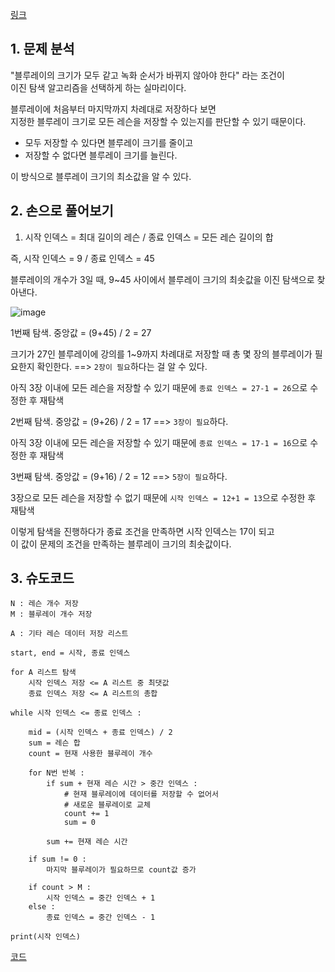 [링크](https://www.acmicpc.net/problem/2343)

## 1. 문제 분석

"블루레이의 크기가 모두 같고 녹화 순서가 바뀌지 않아야 한다" 라는 조건이  
이진 탐색 알고리즘을 선택하게 하는 실마리이다. 

블루레이에 처음부터 마지막까지 차례대로 저장하다 보면  
지정한 블루레이 크기로 모든 레슨을 저장할 수 있는지를 판단할 수 있기 때문이다. 

- 모두 저장할 수 있다면 블루레이 크기를 줄이고  
- 저장할 수 없다면 블루레이 크기를 늘린다. 

이 방식으로 블루레이 크기의 최소값을 알 수 있다. 

## 2. 손으로 풀어보기 

1. 시작 인덱스 = 최대 길이의 레슨 / 종료 인덱스 = 모든 레슨 길이의 합 

즉, 시작 인덱스 = 9 / 종료 인덱스 = 45 

블루레이의 개수가 3일 때, 9~45 사이에서 블루레이 크기의 최솟값을 이진 탐색으로 찾아낸다.

![image](../../image/day9/30번_001.png)

1번째 탐색. 중앙값 = (9+45) / 2 = 27 

크기가 27인 블루레이에 강의를 1~9까지 차례대로 저장할 때 총 몇 장의 블루레이가 필요한지 확인한다. ==> `2장이 필요`하다는 걸 알 수 있다.

아직 3장 이내에 모든 레슨을 저장할 수 있기 때문에 `종료 인덱스 = 27-1 = 26`으로 수정한 후 재탐색

2번째 탐색. 중앙값 = (9+26) / 2 = 17 ==> `3장이 필요`하다. 

아직 3장 이내에 모든 레슨을 저장할 수 있기 때문에 `종료 인덱스 = 17-1 = 16`으로 수정한 후 재탐색

3번째 탐색. 중앙값 = (9+16) / 2 = 12 ==> `5장이 필요`하다. 

3장으로 모든 레슨을 저장할 수 없기 때문에 `시작 인덱스 = 12+1 = 13`으로 수정한 후 재탐색

이렇게 탐색을 진행하다가 종료 조건을 만족하면 시작 인덱스는 17이 되고  
이 값이 문제의 조건을 만족하는 블루레이 크기의 최솟값이다. 

## 3. 슈도코드 

``` 
N : 레슨 개수 저장
M : 블루레이 개수 저장 

A : 기타 레슨 데이터 저장 리스트

start, end = 시작, 종료 인덱스 

for A 리스트 탐색 
    시작 인덱스 저장 <= A 리스트 중 최댓값 
    종료 인덱스 저장 <= A 리스트의 총합 

while 시작 인덱스 <= 종료 인덱스 : 

    mid = (시작 인덱스 + 종료 인덱스) / 2
    sum = 레슨 합 
    count = 현재 사용한 블루레이 개수 

    for N번 반복 : 
        if sum + 현재 레슨 시간 > 중간 인덱스 : 
            # 현재 블루레이에 데이터를 저장할 수 없어서
            # 새로운 블루레이로 교체 
            count += 1
            sum = 0

        sum += 현재 레슨 시간

    if sum != 0 : 
        마지막 블루레이가 필요하므로 count값 증가 

    if count > M : 
        시작 인덱스 = 중간 인덱스 + 1 
    else : 
        종료 인덱스 = 중간 인덱스 - 1 

print(시작 인덱스)
```

[코드](../../code/day9/30_블루레이만들기.py)